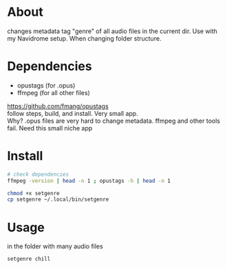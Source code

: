 # About

changes metadata tag "genre" of all audio files in the current dir.
Use with my Navidrome setup. When changing folder structure.

# Dependencies

- opustags (for .opus)
- ffmpeg (for all other files)

https://github.com/fmang/opustags  
follow steps, build, and install. Very small app.  
Why? .opus files are very hard to change metadata. ffmpeg and other tools fail. Need this small niche app

# Install

```bash
# check dependencies
ffmpeg -version | head -n 1 ; opustags -h | head -n 1

chmod +x setgenre
cp setgenre ~/.local/bin/setgenre
```

# Usage

in the folder with many audio files

```bash
setgenre chill
```
